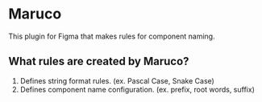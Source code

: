 # Maruco
This plugin for Figma that makes rules for component naming.

## What rules are created by Maruco?
1. Defines string format rules. (ex. Pascal Case, Snake Case)
2. Defines component name configuration. (ex. prefix, root words, suffix)